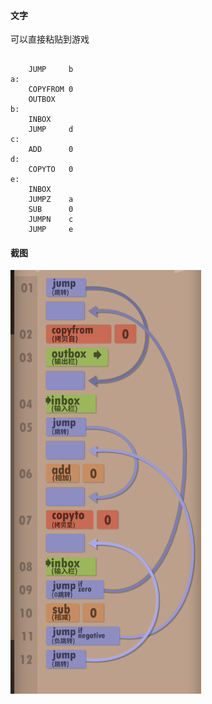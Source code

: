 #### 文字

可以直接粘贴到游戏

```

    JUMP     b
a:
    COPYFROM 0
    OUTBOX  
b:
    INBOX   
    JUMP     d
c:
    ADD      0
d:
    COPYTO   0
e:
    INBOX   
    JUMPZ    a
    SUB      0
    JUMPN    c
    JUMP     e
```

#### 截图

![](1.png)